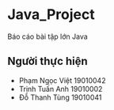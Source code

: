# Java_Project
Báo cáo bài tập lớn Java
## Người thực hiện
* Phạm Ngọc Việt 19010042
* Trịnh Tuấn Anh 19010002 
* Đỗ Thanh Tùng 19010041
